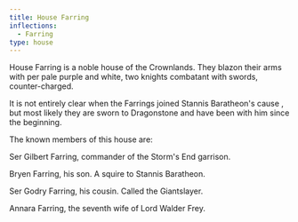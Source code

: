 ```yaml
---
title: House Farring
inflections:
  - Farring
type: house
---
```


House Farring is a noble house of the Crownlands. They blazon their arms with per pale purple and white, two knights combatant with swords, counter-charged.

It is not entirely clear when the Farrings joined Stannis Baratheon's cause , but most likely they are sworn to Dragonstone and have been with him since the beginning.

The known members of this house are:

Ser Gilbert Farring, commander of the Storm's End garrison.

Bryen Farring, his son. A squire to Stannis Baratheon.

Ser Godry Farring, his cousin. Called the Giantslayer.

Annara Farring, the seventh wife of Lord Walder Frey.


